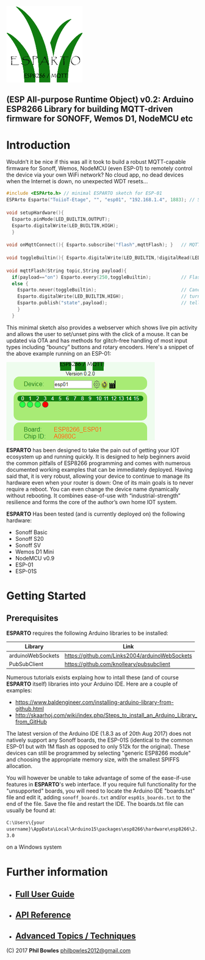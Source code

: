 ![Esparto Logo](/assets/esparto.png)
## (ESP All-purpose Runtime Object) v0.2: Arduino ESP8266 Library for building MQTT-driven firmware for SONOFF, Wemos D1, NodeMCU etc
# Introduction

Wouldn’t it be nice if this was all it took to build a robust MQTT-capable firmware for Sonoff, Wemos, NodeMCU (even ESP-01)  to remotely control the device via your own WiFi network? No cloud app, no dead devices when the Internet is down, no unexpected WDT resets…
```C
#include <ESPArto.h> // minimal ESPARTO sketch for ESP-01
ESPArto Esparto("ToiioT-Etage", "", "esp01", "192.168.1.4", 1883); // SSID, pwd, devicename, MQTT broker, port

void setupHardware(){
  Esparto.pinMode(LED_BUILTIN,OUTPUT);
  Esparto.digitalWrite(LED_BUILTIN,HIGH);
  }

void onMqttConnect(){ Esparto.subscribe("flash",mqttFlash); }   // MQTT payload for topic esp01/flash needs to be "on" or "off"

void toggleBuiltin(){ Esparto.digitalWrite(LED_BUILTIN,!digitalRead(LED_BUILTIN)); }

void mqttFlash(String topic,String payload){
  if(payload=="on") Esparto.every(250,toggleBuiltin);           // Flash LED 4x per second (250ms)
  else { 
    Esparto.never(toggleBuiltin);                               // Cancel flashing
    Esparto.digitalWrite(LED_BUILTIN,HIGH);                     // turn LED off (LED_BUILTIN is active LOW on ESP-01)
    Esparto.publish("state",payload);                           // tell MQTT current pin state
    }
  }
```
This minimal sketch also provides a webserver which shows live pin activity and allows the user to set/unset pins with the click of a mouse. It can be updated via OTA and has methods for glitch-free handling of most input types including “bouncy” buttons and rotary encoders. Here's a snippet of the above example running on an ESP-01:

![Esp01 Snippet](/assets/esp01.PNG)

**ESPARTO** has been designed to take the pain out of getting your IOT ecosystem up and running quickly. It is designed to help beginners avoid the common pitfalls of ESP8266 programming and comes with numerous documented working examples that can be immediately deployed. Having said that, it is very robust, allowing your device to continue to manage its hardware even when your router is down:  One of its main goals is to never require a reboot. You can even change the device name dynamically without rebooting. It combines ease-of-use with “industrial-strength” resilience and forms the core of the author’s own home IOT system.


**ESPARTO** Has been tested (and is currently deployed on) the following hardware:

* Sonoff Basic
* Sonoff S20
* Sonoff SV
* Wemos D1 Mini
* NodeMCU v0.9
* ESP-01
* ESP-01S


# Getting Started

## Prerequisites

**ESPARTO** requires the following Arduino libraries to be installed:

Library   |   Link
--- | --- |
arduinoWebSockets  | https://github.com/Links2004/arduinoWebSockets 
PubSubClient   |   https://github.com/knolleary/pubsubclient

Numerous tutorials exists explaing how to intall these (and of course **ESPARTO** itself) libraries into your Arduino IDE. Here are a couple of examples:

* https://www.baldengineer.com/installing-arduino-library-from-github.html
* http://skaarhoj.com/wiki/index.php/Steps_to_install_an_Arduino_Library_from_GitHub

The latest version of the Arduino IDE (1.8.3 as of 20th Aug 2017) does not natively support any Sonoff boards, the ESP-01S (identical to the common ESP-01 but with 1M flash as opposed to only 512k for the original). These devices can still be programmed by selecting "generic ESP8266 module" and choosing the appropriate memory size, with the smallest SPIFFS allocation.

You will however be unable to take advantage of some of the ease-if-use features in **ESPARTO**'s web interface. If you require full functionality for the "unsupported" boards, you will need to locate the Arduino IDE "boards.txt" file and edit it, adding `sonoff_boards.txt` and/or `esp01s_boards.txt` to the end of the file. Save the file and restart the IDE. The boards.txt file can usually be found at:

`C:\Users\{your username}\AppData\Local\Arduino15\packages\esp8266\hardware\esp8266\2.3.0`

on a Windows system


# Further information

* ## [Full User Guide](userguide.md)
* ## [API Reference](api_reference.md)
* ## [Advanced Topics / Techniques](advanced.md)

(C) 2017 **Phil Bowles**
philbowles2012@gmail.com
